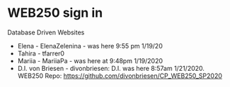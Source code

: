 # WEB250 sign in 

Database Driven Websites

- Elena - ElenaZelenina - was here 9:55 pm 1/19/20
- Tahira - tfarrer0
- Mariia - MariiaPa - was here at 9:48pm 1/19/2020
- D.I. von Briesen - divonbriesen: D.I. was here 8:57am 1/21/2020. WEB250 Repo: https://github.com/divonbriesen/CP_WEB250_SP2020
